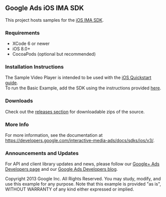 Google Ads iOS IMA SDK
----------------------

This project hosts samples for the [iOS IMA SDK](https://developers.google.com/interactive-media-ads/docs/sdks/ios/v3/).

### Requirements
  * XCode 6 or newer
  * iOS 8.0+
  * CocoaPods (optional but recommended)

### Installation Instructions
The Sample Video Player is intended to be used with the [iOS Quickstart guide](https://developers.google.com/interactive-media-ads/docs/sdks/ios/v3/quickstart).<br />
To run the Basic Example, add the SDK using the instructions provided [here](https://developers.google.com/interactive-media-ads/docs/sdks/ios/v3/quickstart#addSdk).

### Downloads
Check out the [releases section](https://github.com/googleads/googleads-ima-ios/releases) for downloadable zips of the source.

### More Info
For more information, see the documentation at https://developers.google.com/interactive-media-ads/docs/sdks/ios/v3/.

### Announcements and Updates
For API and client library updates and news, please follow our [Google+ Ads Developers page](https://plus.google.com/+GoogleAdsDevelopers/posts) and our [Google Ads Developers blog](http://googleadsdeveloper.blogspot.com/).

Copyright 2013 Google Inc. All Rights Reserved.
You may study, modify, and use this example for any purpose.
Note that this example is provided "as is", WITHOUT WARRANTY of any kind either expressed or implied.
